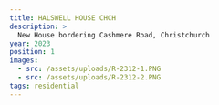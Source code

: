 ```yaml
---
title: HALSWELL HOUSE CHCH
description: >
  New House bordering Cashmere Road, Christchurch
year: 2023
position: 1
images:
  - src: /assets/uploads/R-2312-1.PNG
  - src: /assets/uploads/R-2312-2.PNG  
tags: residential
---
```




